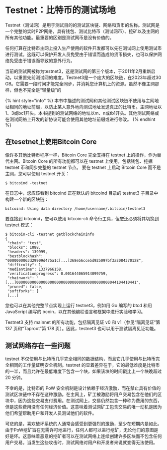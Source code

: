 # Testnet：比特币的测试场地

Testnet（测试网）是用于测试目的的测试区块链、网络和货币的名称。测试网是一个完整的实时P2P网络，具有钱包、测试比特币（测试网币）、挖矿以及主网的所有其他功能。最重要的区别是测试网币是没有价值的。&#x20;

任何打算在比特币主网上投入生产使用的软件开发都可以先在测试网上使用测试币进行测试。这既可以保护开发人员免受由于错误而造成的货币损失，也可以保护网络免受由于错误而导致的意外行为。&#x20;

当前的测试网被称为testnet3，这是测试网的第三个版本，于2011年2月重新启动，以重置先前测试网的难度。Testnet3是一个庞大的区块链，在2023年超过30 GB。它需要一段时间才能完全同步，并消耗您计算机上的资源。虽然不像主网那样，但也不完全是“轻量级”的

{% hint style="info" %}
本书中描述的测试网和其他测试区块链不使用与主网地址相同的地址前缀，以防止某人意外地向测试地址发送真正的比特币。主网地址以1、3或bc1开头。本书提到的测试网络的地址以m、n或tb1开头。其他测试网络或在测试网络上开发的新协议可能会使用其他地址前缀或进行修改。
{% endhint %}

## 在tesetnet上使用Bitcoin Core

像许多其他比特币程序一样，Bitcoin Core 完全支持在 testnet 上的操作，作为替代主网。Bitcoin Core 的所有功能都可以在 testnet 上使用，包括钱包、挖掘 testnet 币和同步完整的 testnet 节点。 要在 testnet 上启动 Bitcoin Core 而不是主网，您可以使用 testnet 开关：

```
$ bitcoind -testnet
```

在日志中，您应该看到 bitcoind 正在默认的 bitcoind 目录的 testnet3 子目录中构建一个新的区块链：

```
bitcoind: Using data directory /home/username/.bitcoin/testnet3
```

要连接到 bitcoind，您可以使用 bitcoin-cli 命令行工具，但您还必须将其切换到 testnet 模式：

```
$ bitcoin-cli -testnet getblockchaininfo
{
 "chain": "test",
 "blocks": 1088,
 "headers": 139999,
 "bestblockhash": "0000000063d29909d475a1c[...]368e56cce5d925097bf3a2084370128",
 "difficulty": 1,
 "mediantime": 1337966158,
 "verificationprogress": 0.001644065914099759,
 "chainwork": "[...]000000000000000000000000000000000000000000044104410441",
 "pruned": false,
 "softforks": [
 [...]
```

 您也可以在其他完整节点实现上运行 testnet3，例如用 Go 编写的 btcd 和用 JavaScript 编写的 bcoin，以在其他编程语言和框架中进行实验和学习。

Testnet3 支持 mainnet 的所有功能，包括隔离见证 v0 和 v1（参见“隔离见证”第 137 页和“Taproot”第 178 页）。因此，testnet3 也可以用于测试隔离见证功能。

## 测试网络存在一些问题

 testnet 不仅使用与比特币几乎完全相同的数据结构，而且它几乎使用与比特币完全相同的工作量证明安全机制。testnet 的显着差异在于，它的最低难度是比特币的一半，而且允许在最低难度下包含一个块，如果该块的时间戳比上一个块晚超过 20 分钟。

不幸的是，比特币的 PoW 安全机制是设计依赖于经济激励，而在禁止具有价值的测试区块链中不存在这种激励。在主网上，矿工被激励将用户交易包含在他们的区块中，因为这些交易支付费用。在测试网上，交易仍然包含一种称为费用的东西，但是这些费用没有任何经济价值。这意味着测试网矿工包含交易的唯一动机是因为他们希望帮助用户和开发人员测试他们的软件。

可悲的是，喜欢破坏系统的人通常会感受到更强烈的激励，至少在短期内是如此。由于PoW挖矿旨在无需许可地进行，任何人都可以进行挖矿，无论他们的意图是好是坏。这意味着恶意的挖矿者可以在测试网络上连续创建许多区块而不包含任何用户交易。当发生这些攻击时，测试网络对用户和开发者来说就变得无法使用。
